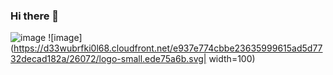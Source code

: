 ### Hi there 👋

![image](https://github.com/hal-efecan/hal-efecan/assets/54181515/21bdd5d3-7b1e-4252-a34b-769f2c7897c2)
![image](https://d33wubrfki0l68.cloudfront.net/e937e774cbbe23635999615ad5d7732decad182a/26072/logo-small.ede75a6b.svg| width=100)

<!--
**hal-efecan/hal-efecan** is a ✨ _special_ ✨ repository because its `README.md` (this file) appears on your GitHub profile.
Here are some ideas to get you started:

- 🔭 I’m currently working on 
  My medium how to blogs
- 🌱 I’m currently learning ...
- 👯 I’m looking to collaborate on ...
- 🤔 I’m looking for help with ...
- 💬 Ask me about ...
- 📫 How to reach me: ...
- 😄 Pronouns: ...
- ⚡ Fun fact: ...


-->
